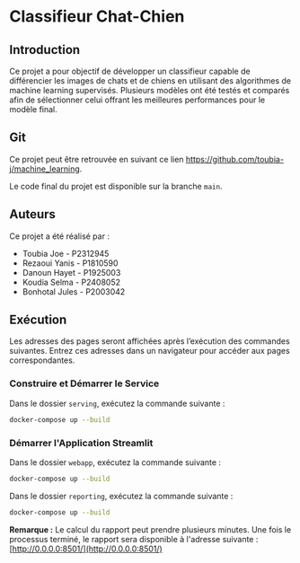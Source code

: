 # Classifieur Chat-Chien

## Introduction
Ce projet a pour objectif de développer un classifieur capable de différencier les images de chats et de chiens en utilisant des algorithmes de machine learning supervisés. Plusieurs modèles ont été testés et comparés afin de sélectionner celui offrant les meilleures performances pour le modèle final.

## Git
Ce projet peut être retrouvée en suivant ce lien https://github.com/toubia-j/machine_learning.

Le code final du projet est disponible sur la branche `main`.

## Auteurs
Ce projet a été réalisé par :

- Toubia Joe - P2312945
- Rezaoui Yanis - P1810590
- Danoun Hayet - P1925003
- Koudia Selma - P2408052
- Bonhotal Jules - P2003042

## Exécution

Les adresses des pages seront affichées après l’exécution des commandes suivantes. Entrez ces adresses dans un navigateur pour accéder aux pages correspondantes.

### Construire et Démarrer le Service

Dans le dossier `serving`, exécutez la commande suivante :

```bash
docker-compose up --build
```

### Démarrer l'Application Streamlit

Dans le dossier `webapp`, exécutez la commande suivante :

```bash
docker-compose up --build
```

Dans le dossier `reporting`, exécutez la commande suivante :

```bash
docker-compose up --build
```

**Remarque :** Le calcul du rapport peut prendre plusieurs minutes. Une fois le processus terminé, le rapport sera disponible à l'adresse suivante : [http://0.0.0.0:8501/](http://0.0.0.0:8501/)

